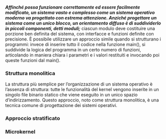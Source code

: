 ***Affinché possa funzionare correttamente ed essere facilmente modificato, un sistema vasto e complesso come un sistema operativo moderno va progettato con estrema attenzione. Anziché progettare un sistema come un unico blocco, un orientamento diffuso è di suddividerlo in piccoli componenti, detti moduli;*** ciascun modulo deve costituire una porzione ben definita del sistema, con interfacce e funzioni definite con precisione. È possibile utilizzare un approccio simile quando si strutturano i programmi: invece di inserire tutto il codice nella funzione main(), si suddivide la logica del programma in un certo numero di funzioni, articolando in maniera chiara i parametri e i valori restituiti e invocando poi queste funzioni dal main().

### Struttura monolitica
La struttura più semplice per l’organizzazione di un sistema operativo è l’assenza di struttura: tutte le funzionalità del kernel vengono inserite in un singolo file binario statico che viene eseguito in un unico spazio d’indirizzamento. Questo approccio, noto come struttura monolitica, è una tecnica comune di progettazione dei sistemi operativi.

### Approccio stratificato

### Microkernel